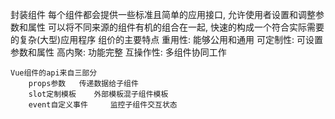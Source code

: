 封装组件
    每个组件都会提供一些标准且简单的应用接口, 允许使用者设置和调整参数和属性
    可以将不同来源的组件有机的组合在一起, 快速的构成一个符合实际需要的复杂(大型)应用程序
    组价的主要特点
        重用性: 能够公用和通用
        可定制性: 可设置参数和属性
        高内聚: 功能完整
        互操作性: 多组件协同工作

    Vue组件的api来自三部分
        props参数   传递数据给子组件
        slot定制模板    外部模板混子组件模板
        event自定义事件     监控子组件交互状态